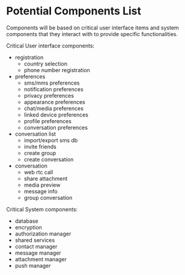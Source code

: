 # Potential Components List

Components will be based on critical user interface items and system components that they interact with to provide specific functionalities.

Critical User interface components:
  - registration
    - country selection
	- phone number registration 
  - preferences
    - sms/mms preferences
    - notification preferences
    - privacy preferences
    - appearance preferences
    - chat/media preferences
    - linked device preferences
    - profile preferences
	- conversation preferences
  - conversation list
    - import/export sms db
    - invite friends
    - create group
    - create conversation
  - conversation
	- web rtc call
    - share attachment
    - media preview
    - message info
    - group conversation

Critical System components:
  - database
  - encryption
  - authorization manager
  - shared services
  - contact manager
  - message manager
  - attachment manager
  - push manager
